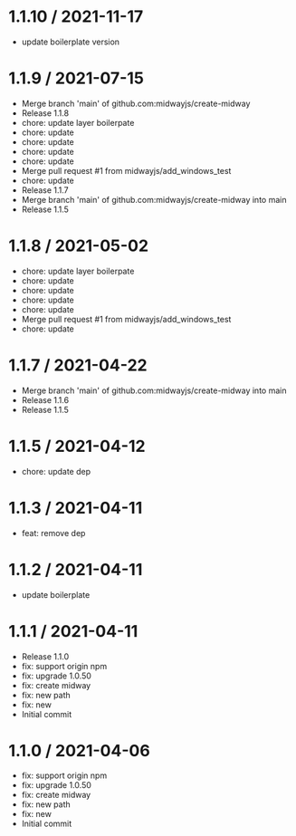 
1.1.10 / 2021-11-17
===================

  * update boilerplate version


1.1.9 / 2021-07-15
==================

  * Merge branch 'main' of github.com:midwayjs/create-midway
  * Release 1.1.8
  * chore: update layer boilerpate
  * chore: update
  * chore: update
  * chore: update
  * chore: update
  * Merge pull request #1 from midwayjs/add_windows_test
  * chore: update
  * Release 1.1.7
  * Merge branch 'main' of github.com:midwayjs/create-midway into main
  * Release 1.1.5

1.1.8 / 2021-05-02
==================

  * chore: update layer boilerpate
  * chore: update
  * chore: update
  * chore: update
  * chore: update
  * Merge pull request #1 from midwayjs/add_windows_test
  * chore: update

1.1.7 / 2021-04-22
==================

  * Merge branch 'main' of github.com:midwayjs/create-midway into main
  * Release 1.1.6
  * Release 1.1.5

1.1.5 / 2021-04-12
==================

  * chore: update dep


1.1.3 / 2021-04-11
==================

  * feat: remove dep

1.1.2 / 2021-04-11
==================

  * update boilerplate

1.1.1 / 2021-04-11
==================

  * Release 1.1.0
  * fix: support origin npm
  * fix: upgrade 1.0.50
  * fix: create midway
  * fix: new path
  * fix: new
  * Initial commit

1.1.0 / 2021-04-06
==================

  * fix: support origin npm
  * fix: upgrade 1.0.50
  * fix: create midway
  * fix: new path
  * fix: new
  * Initial commit
